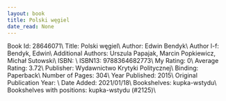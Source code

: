 ```yaml
---
layout: book
title: Polski węgiel
date_read: None
---
```


Book Id: 28646071\ 
Title: Polski węgiel\ 
Author: Edwin Bendyk\ 
Author l-f: Bendyk, Edwin\ 
Additional Authors: Urszula Papajak, Marcin Popkiewicz, Michał Sutowski\ 
ISBN: \ 
ISBN13: 9788364682773\ 
My Rating: 0\ 
Average Rating: 3.72\ 
Publisher: Wydawnictwo Krytyki Politycznej\ 
Binding: Paperback\ 
Number of Pages: 304\ 
Year Published: 2015\ 
Original Publication Year: \ 
Date Added: 2021/01/18\ 
Bookshelves: kupka-wstydu\ 
Bookshelves with positions: kupka-wstydu (#2125)\ 

